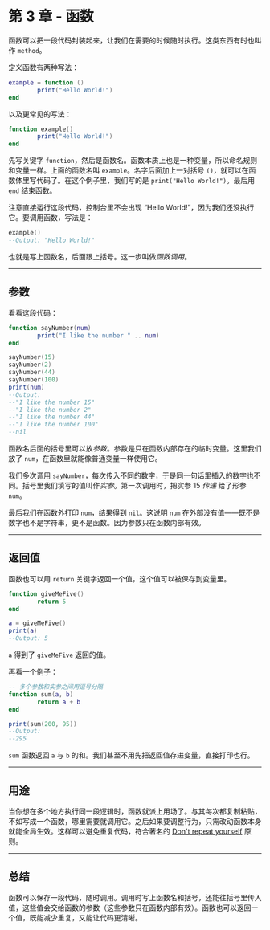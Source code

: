 # 第 3 章 - 函数

函数可以把一段代码封装起来，让我们在需要的时候随时执行。这类东西有时也叫作 `method`。

定义函数有两种写法：

```lua
example = function ()
        print("Hello World!")
end
```

以及更常见的写法：

```lua
function example()
        print("Hello World!")
end
```

先写关键字 `function`，然后是函数名。函数本质上也是一种变量，所以命名规则和变量一样。上面的函数名叫 `example`。名字后面加上一对括号 `()`，就可以在函数体里写代码了。在这个例子里，我们写的是 `print("Hello World!")`。最后用 `end` 结束函数。

注意直接运行这段代码，控制台里不会出现 “Hello World!”，因为我们还没执行它。要调用函数，写法是：

```lua
example()
--Output: "Hello World!"
```

也就是写上函数名，后面跟上括号。这一步叫做*函数调用*。

___

## 参数

看看这段代码：

```lua
function sayNumber(num)
        print("I like the number " .. num)
end

sayNumber(15)
sayNumber(2)
sayNumber(44)
sayNumber(100)
print(num)
--Output:
--"I like the number 15"
--"I like the number 2"
--"I like the number 44"
--"I like the number 100"
--nil
```

函数名后面的括号里可以放*参数*。参数是只在函数内部存在的临时变量。这里我们放了 `num`，在函数里就能像普通变量一样使用它。

我们多次调用 `sayNumber`，每次传入不同的数字，于是同一句话里插入的数字也不同。括号里我们填写的值叫作*实参*。第一次调用时，把实参 15 *传递* 给了形参 `num`。

最后我们在函数外打印 `num`，结果得到 `nil`。这说明 `num` 在外部没有值——既不是数字也不是字符串，更不是函数。因为参数只在函数内部有效。

___

## 返回值

函数也可以用 `return` 关键字返回一个值，这个值可以被保存到变量里。

```lua
function giveMeFive()
        return 5
end

a = giveMeFive()
print(a)
--Output: 5
```

`a` 得到了 `giveMeFive` 返回的值。

再看一个例子：

```lua
-- 多个参数和实参之间用逗号分隔
function sum(a, b)
        return a + b
end

print(sum(200, 95))
--Output:
--295
```

`sum` 函数返回 `a` 与 `b` 的和。我们甚至不用先把返回值存进变量，直接打印也行。

___

## 用途

当你想在多个地方执行同一段逻辑时，函数就派上用场了。与其每次都复制粘贴，不如写成一个函数，哪里需要就调用它。之后如果要调整行为，只需改动函数本身就能全局生效。这样可以避免重复代码，符合著名的 [Don't repeat yourself](https://en.wikipedia.org/wiki/Don%27t_repeat_yourself) 原则。

___

## 总结

函数可以保存一段代码，随时调用。调用时写上函数名和括号，还能往括号里传入值，这些值会交给函数的参数（这些参数只在函数内部有效）。函数也可以返回一个值，既能减少重复，又能让代码更清晰。
